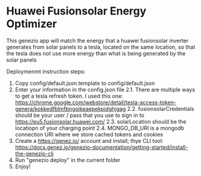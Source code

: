 # Huawei Fusionsolar Energy Optimizer

This genezio app will match the energy that a huawei fusionsolar inverter generates from solar panels to a tesla, located on the same location, so that the tesla does not use more energy than what is being generated by the solar panels

Deploymenmt instruction steps:

1. Copy config/default.json.template to config/default.json
2. Enter your information in the config.json file
2.1. There are multiple ways to get a tesla refresh token. I used this one: https://chrome.google.com/webstore/detail/tesla-access-token-genera/kokkedfblmfbngojkeaepekpidghjgag
2.2. fusionsolarCredentials should be your user / pass that you use to sign in to https://eu5.fusionsolar.huawei.com/
2.3. solarLocation should be the locatiopn of your charging point
2.4. MONGO_DB_URI is a mongodb connection URI where  we store cached tokens and cookies
3. Create a https://genez.io/ account and install; thye CLI tool: https://docs.genez.io/genezio-documentation/getting-started/install-the-genezio-cli
4. Run "genezio deploy" in the current folder
5. Enjoy!

